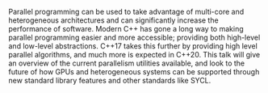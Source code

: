 Parallel programming can be used to take advantage of multi-core and heterogeneous architectures and can significantly increase the performance of software. Modern C++ has gone a long way to making parallel programming easier and more accessible; providing both high-level and low-level abstractions. C++17 takes this further by providing high level parallel algorithms, and much more is expected in C++20. This talk will give an overview of the current parallelism utilities available, and look to the future of how GPUs and heterogeneous systems can be supported through new standard library features and other standards like SYCL.